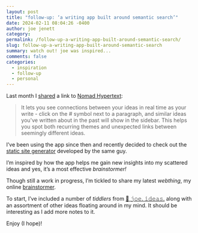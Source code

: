 ```yaml
---
layout: post
title: "follow-up: ‘a writing app built around semantic search’"
date: 2024-02-11 08:04:26 -0400
author: joe jenett
category: 
permalink: /follow-up-a-writing-app-built-around-semantic-search/
slug: follow-up-a-writing-app-built-around-semantic-search
summary: watch out! joe was inspired...
comments: false
categories:
  - inspiration
  - follow-up
  - personal
---
```

Last month I <a href="/a-writing-app-built-around-semantic-search/">shared</a> a link to <a href="https://nomadhypertext.nicholaschen.io/">Nomad Hypertext</a>:
<blockquote><p>It lets you see connections between your ideas in real time as your write - click on the # symbol next to a paragraph, and similar ideas you've written about in the past will show in the sidebar. This helps you spot both recurring themes and unexpected links between seemingly different ideas.</p></blockquote>
I’ve been using the app since then and recently decided to check out the <a href="https://github.com/nichwch/yurt">static site generator</a> developed by the same guy.

I’m inspired by how the app helps me gain new insights into my scattered ideas and yes, it’s a most effective _brainstormer!_

Though still a work in progress, I’m tickled to share my latest _webthing_, my online <a href="https://brainstormer.joejenett.com">brainstormer</a>. 

To start, I’ve included a number of _tiddlers_ from <a title="🌱 𝚓𝚘𝚎. 𝚒𝚍𝚎𝚊𝚜." href="https://ideas.joejenett.com/">🌱 𝚓𝚘𝚎. 𝚒𝚍𝚎𝚊𝚜.</a> along with an assortment of other ideas floating around in my mind. It should be interesting as I add more notes to it.

Enjoy (I hope)!





<a href="https://brid.gy/publish/mastodon"></a>